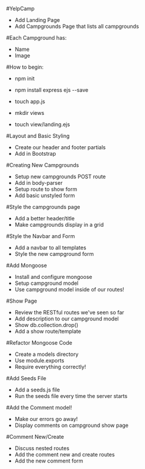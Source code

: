 #YelpCamp
* Add Landing Page
* Add Campgrounds Page that lists all campgrounds

#Each Campground has:
 * Name
 * Image

#How to begin:
* npm init
* npm install express ejs --save
* touch app.js

* mkdir views
* touch view/landing.ejs

#Layout and Basic Styling
* Create our header and footer partials
* Add in Bootstrap

#Creating New Campgrounds
* Setup new campgrounds POST route
* Add in body-parser
* Setup route to show form
* Add basic unstyled form

#Style the campgrounds page
* Add a better header/title
* Make campgrounds display in a grid

#Style the Navbar and Form
* Add a navbar to all templates
* Style the new campground form

#Add Mongoose
* Install and configure mongoose
* Setup campground model
* Use campground model inside of our routes!

#Show Page
* Review the RESTful routes we've seen so far
* Add description to our campground model
* Show db.collection.drop()
* Add a show route/template

#Refactor Mongoose Code
* Create a models directory
* Use module.exports
* Require everything correctly!

#Add Seeds File
* Add a seeds.js file
* Run the seeds file every time the server starts

#Add the Comment model!
* Make our errors go away!
* Display comments on campground show page

#Comment New/Create
* Discuss nested routes
* Add the comment new and create routes
* Add the new comment form
